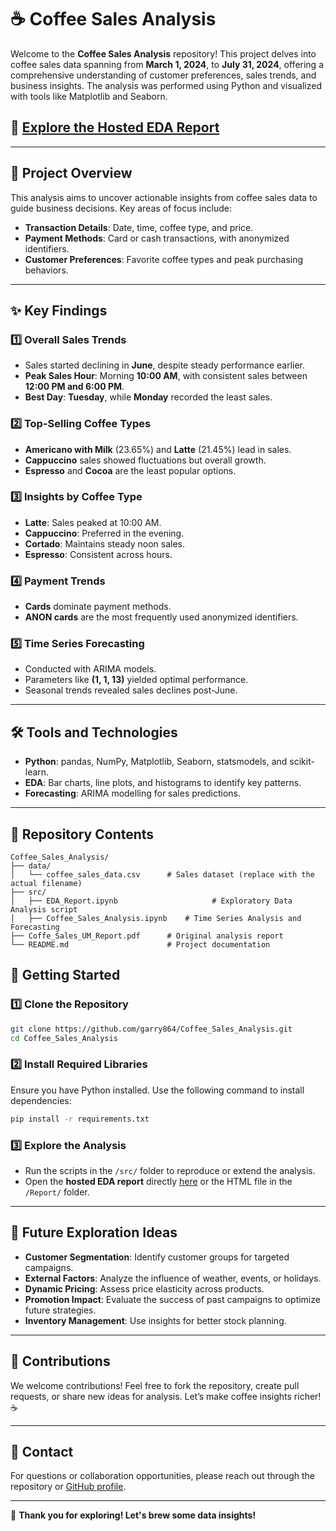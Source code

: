 # ☕ Coffee Sales Analysis

Welcome to the **Coffee Sales Analysis** repository! This project delves into coffee sales data spanning from **March 1, 2024**, to **July 31, 2024**, offering a comprehensive understanding of customer preferences, sales trends, and business insights. The analysis was performed using Python and visualized with tools like Matplotlib and Seaborn.

## 🔗 [Explore the Hosted EDA Report](https://garry864.github.io/Coffee_Sales_Analysis/#missing)

---

## 📖 Project Overview

This analysis aims to uncover actionable insights from coffee sales data to guide business decisions. Key areas of focus include:

- **Transaction Details**: Date, time, coffee type, and price.
- **Payment Methods**: Card or cash transactions, with anonymized identifiers.
- **Customer Preferences**: Favorite coffee types and peak purchasing behaviors.

---

## ✨ Key Findings

### 1️⃣ **Overall Sales Trends**
- Sales started declining in **June**, despite steady performance earlier.
- **Peak Sales Hour**: Morning **10:00 AM**, with consistent sales between **12:00 PM and 6:00 PM**.
- **Best Day**: **Tuesday**, while **Monday** recorded the least sales.

### 2️⃣ **Top-Selling Coffee Types**
- **Americano with Milk** (23.65%) and **Latte** (21.45%) lead in sales.
- **Cappuccino** sales showed fluctuations but overall growth.
- **Espresso** and **Cocoa** are the least popular options.

### 3️⃣ **Insights by Coffee Type**
- **Latte**: Sales peaked at 10:00 AM.
- **Cappuccino**: Preferred in the evening.
- **Cortado**: Maintains steady noon sales.
- **Espresso**: Consistent across hours.

### 4️⃣ **Payment Trends**
- **Cards** dominate payment methods.
- **ANON cards** are the most frequently used anonymized identifiers.

### 5️⃣ **Time Series Forecasting**
- Conducted with ARIMA models.
- Parameters like **(1, 1, 13)** yielded optimal performance.
- Seasonal trends revealed sales declines post-June.

---

## 🛠️ Tools and Technologies

- **Python**: pandas, NumPy, Matplotlib, Seaborn, statsmodels, and scikit-learn.
- **EDA**: Bar charts, line plots, and histograms to identify key patterns.
- **Forecasting**: ARIMA modelling for sales predictions.

---

## 📂 Repository Contents

```plaintext
Coffee_Sales_Analysis/
├── data/
│   └── coffee_sales_data.csv      # Sales dataset (replace with the actual filename)
├── src/
│   ├── EDA_Report.ipynb                     # Exploratory Data Analysis script
│   ├── Coffee_Sales_Analysis.ipynb    # Time Series Analysis and Forecasting
├── Coffe_Sales_UM_Report.pdf      # Original analysis report
└── README.md                      # Project documentation

```
## 🚀 Getting Started

### 1️⃣ Clone the Repository
```bash
git clone https://github.com/garry864/Coffee_Sales_Analysis.git
cd Coffee_Sales_Analysis
```

### 2️⃣ Install Required Libraries
Ensure you have Python installed. Use the following command to install dependencies:
```bash
pip install -r requirements.txt
```

### 3️⃣ Explore the Analysis
- Run the scripts in the `/src/` folder to reproduce or extend the analysis.
- Open the **hosted EDA report** directly [here](https://garry864.github.io/Coffee_Sales_Analysis/#missing) or the HTML file in the `/Report/` folder.

---

## 🌟 Future Exploration Ideas

- **Customer Segmentation**: Identify customer groups for targeted campaigns.
- **External Factors**: Analyze the influence of weather, events, or holidays.
- **Dynamic Pricing**: Assess price elasticity across products.
- **Promotion Impact**: Evaluate the success of past campaigns to optimize future strategies.
- **Inventory Management**: Use insights for better stock planning.

---

## 🤝 Contributions

We welcome contributions! Feel free to fork the repository, create pull requests, or share new ideas for analysis. Let’s make coffee insights richer! ☕

---

## 📧 Contact

For questions or collaboration opportunities, please reach out through the repository or [GitHub profile](https://github.com/garry864).

---

🎉 **Thank you for exploring! Let's brew some data insights!**


